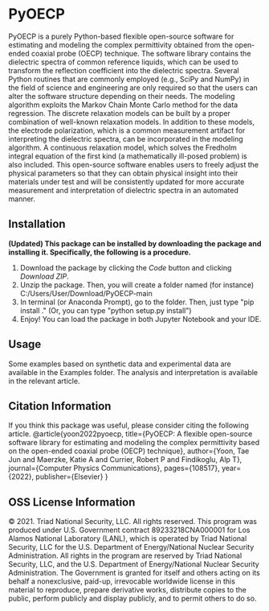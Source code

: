 # PyOECP
PyOECP is a purely Python-based flexible open-source software for estimating and modeling the complex permittivity obtained from the open-ended coaxial probe (OECP) technique. The software library contains the dielectric spectra of common reference liquids, which can be used to transform the reflection coefficient into the dielectric spectra. Several Python routines that are commonly employed (e.g., SciPy and NumPy) in the field of science and engineering are only required so that the users can alter the software structure depending on their needs. The modeling algorithm exploits the Markov Chain Monte Carlo method for the data regression. The discrete relaxation models can be built by a proper combination of well-known relaxation models. In addition to these models, the electrode polarization, which is a common measurement artifact for interpreting the dielectric spectra, can be incorporated in the modeling algorithm. A continuous relaxation model, which solves the Fredholm integral equation of the first kind (a mathematically ill-posed problem) is also included. This open-source software enables users to freely adjust the physical parameters so that they can obtain physical insight into their materials under test and will be consistently updated for more accurate measurement and interpretation of dielectric spectra in an automated manner.

## Installation
**(Updated) This package can be installed by downloading the package and installing it. Specifically, the following is a procedure.**

1. Download the package by clicking the *Code* button and clicking *Download ZIP*.
2. Unzip the package. Then, you will create a folder named (for instance) C:/Users/User/Download/PyOECP-main
3. In terminal (or Anaconda Prompt), go to the folder. Then, just type "pip install ." (Or, you can type "python setup.py install")
4. Enjoy! You can load the package in both Jupyter Notebook and your IDE.

## Usage
Some examples based on synthetic data and experimental data are available in the Examples folder. The analysis and interpretation is available in the relevant article.
## Citation Information
If you think this package was useful, please consider citing the following article.
@article{yoon2022pyoecp,
  title={PyOECP: A flexible open-source software library for estimating and modeling the complex permittivity based on the open-ended coaxial probe (OECP) technique},
  author={Yoon, Tae Jun and Maerzke, Katie A and Currier, Robert P and Findikoglu, Alp T},
  journal={Computer Physics Communications},
  pages={108517},
  year={2022},
  publisher={Elsevier}
}

## OSS License Information
© 2021. Triad National Security, LLC. All rights reserved.
This program was produced under U.S. Government contract 89233218CNA000001 for Los Alamos
National Laboratory (LANL), which is operated by Triad National Security, LLC for the U.S.
Department of Energy/National Nuclear Security Administration. All rights in the program are
reserved by Triad National Security, LLC, and the U.S. Department of Energy/National Nuclear
Security Administration. The Government is granted for itself and others acting on its behalf a
nonexclusive, paid-up, irrevocable worldwide license in this material to reproduce, prepare
derivative works, distribute copies to the public, perform publicly and display publicly, and to permit
others to do so.

